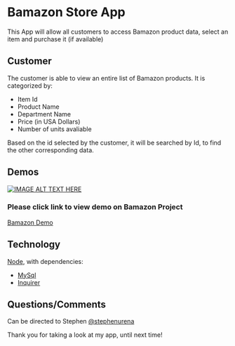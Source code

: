 # Bamazon Store App
This App will allow all customers to access Bamazon product data, select an item and purchase it (if available)

## Customer

The customer is able to view an entire list of Bamazon products. It is categorized by:
* Item Id 
* Product Name 
* Department Name 
* Price (in USA Dollars) 
* Number of units avaliable

Based on the id selected by the customer, it will be searched by Id, to find the other corresponding data.

## Demos
[![IMAGE ALT TEXT HERE](https://img.youtube.com/vi/3oA8KY9clXQ/0.jpg)](https://www.youtube.com/watch?v=3oA8KY9clXQ)

### Please click link to view demo on Bamazon Project
[Bamazon Demo](https://www.youtube.com/watch?v=3oA8KY9clXQ)

## Technology
[Node](https://nodejs.org/en/), with dependencies:
* [MySql](https://www.npmjs.com/package/mysql)
* [Inquirer](https://www.npmjs.com/package/inquirer)

## Questions/Comments
Can be directed to Stephen [@stephenurena](https://www.github.com/stephenurena)

Thank you for taking a look at my app, until next time!
